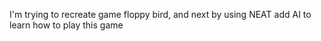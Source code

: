 I'm trying to recreate game floppy bird, and next by using NEAT add AI to learn how to play this game 

